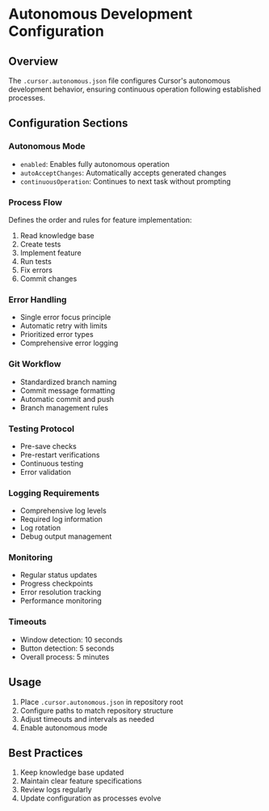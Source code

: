 # Autonomous Development Configuration

## Overview
The `.cursor.autonomous.json` file configures Cursor's autonomous development behavior, ensuring continuous operation following established processes.

## Configuration Sections

### Autonomous Mode
- `enabled`: Enables fully autonomous operation
- `autoAcceptChanges`: Automatically accepts generated changes
- `continuousOperation`: Continues to next task without prompting

### Process Flow
Defines the order and rules for feature implementation:
1. Read knowledge base
2. Create tests
3. Implement feature
4. Run tests
5. Fix errors
6. Commit changes

### Error Handling
- Single error focus principle
- Automatic retry with limits
- Prioritized error types
- Comprehensive error logging

### Git Workflow
- Standardized branch naming
- Commit message formatting
- Automatic commit and push
- Branch management rules

### Testing Protocol
- Pre-save checks
- Pre-restart verifications
- Continuous testing
- Error validation

### Logging Requirements
- Comprehensive log levels
- Required log information
- Log rotation
- Debug output management

### Monitoring
- Regular status updates
- Progress checkpoints
- Error resolution tracking
- Performance monitoring

### Timeouts
- Window detection: 10 seconds
- Button detection: 5 seconds
- Overall process: 5 minutes

## Usage
1. Place `.cursor.autonomous.json` in repository root
2. Configure paths to match repository structure
3. Adjust timeouts and intervals as needed
4. Enable autonomous mode

## Best Practices
1. Keep knowledge base updated
2. Maintain clear feature specifications
3. Review logs regularly
4. Update configuration as processes evolve 